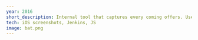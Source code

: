 ```yaml
---
year: 2016
short_description: Internal tool that captures every coming offers. Used for client validation
tech: iOS screenshots, Jenkins, JS
image: bat.png
---
```

